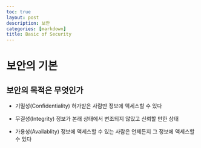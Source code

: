 ```yaml
---
toc: true
layout: post
description: 보안
categories: [markdown]
title: Basic of Security
---
```

# 보안의 기본

## 보안의 목적은 무엇인가

- 기밀성(Confidentiality)
허가받은 사람만 정보에 액세스할 수 있다

- 무결성(Integrity)
정보가 본래 상태에서 변조되지 않았고 신뢰할 만한 상태

- 가용성(Availablity)
정보에 액세스할 수 있는 사람은 언제든지 그 정보에 액세스할 수 있다
